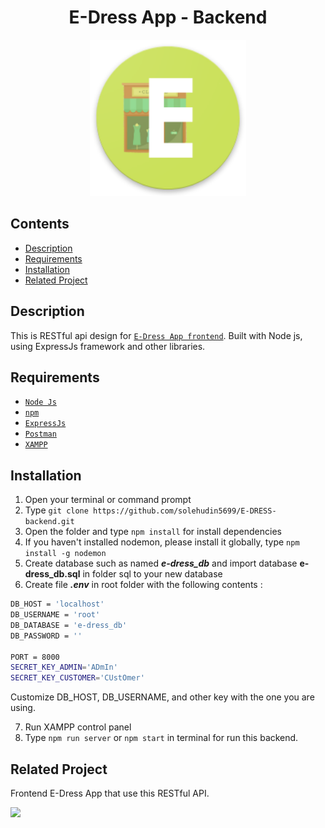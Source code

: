 <h1 align="center">E-Dress App - Backend</h1>

<div align="center">
    <img width="250" src="https://raw.githubusercontent.com/solehudin5699/E-DRESS-frontend/master/src/assets/images/ic_launcher_round.png">
</div>

## Contents

- [Description](#description)
- [Requirements](#requirements)
- [Installation](#installation)
- [Related Project](#related-project)

## Description

This is RESTful api design for
[`E-Dress App frontend`](https://github.com/solehudin5699/E-DRESS-frontend.git).
Built with Node js, using ExpressJs framework and other libraries.

## Requirements

- [`Node Js`](https://nodejs.org/en/)
- [`npm`](https://www.npmjs.com/get-npm)
- [`ExpressJs`](https://expressjs.com/)
- [`Postman`](https://www.postman.com/downloads/)
- [`XAMPP`](https://www.apachefriends.org/index.html)

## Installation

1. Open your terminal or command prompt
2. Type `git clone https://github.com/solehudin5699/E-DRESS-backend.git`
3. Open the folder and type `npm install` for install dependencies
4. If you haven't installed nodemon, please install it globally, type
   `npm install -g nodemon`
5. Create database such as named **_e-dress_db_** and import database
   **e-dress_db.sql** in folder sql to your new database
6. Create file **_.env_** in root folder with the following contents :

```bash
DB_HOST = 'localhost'
DB_USERNAME = 'root'
DB_DATABASE = 'e-dress_db'
DB_PASSWORD = ''

PORT = 8000
SECRET_KEY_ADMIN='ADmIn'
SECRET_KEY_CUSTOMER='CUstOmer'
```

Customize DB_HOST, DB_USERNAME, and other key with the one you are using.

7. Run XAMPP control panel
8. Type `npm run server` or `npm start` in terminal for run this backend.

## Related Project

Frontend E-Dress App that use this RESTful API.

<a href="https://github.com/solehudin5699/E-DRESS-frontend.git">
<img src="https://img.shields.io/badge/E--Dress%20Frontend-Repository-blue.svg?style=popout&logo=github"/>
</a>
